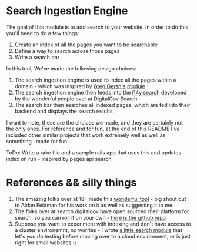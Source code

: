 # Search Ingestion Engine

The goal of this module is to add search to your website.  In order to do this you'll need to do a few things:

1. Create an index of all the pages you want to be searchable
2. Define a way to search across those pages
3. Write a search bar

In this tool, We've made the following design choices:
1. The search ingestion engine is used to index all the pages within a domain - which was inspired by [Greg Gersh's](https://github.com/greggersh) [module](https://github.com/adhocteam/hc.gov-usasearch).  
2. The search ingestion engine then feeds into the [i14y search](http://search.digitalgov.gov/developer/i14y.html) developed by the wonderful people over at DigitalGov Search.
3. The search bar then searches all indexed pages, which are fed into their backend and displays the search results.

I want to note, these are the choices we made, and they are certainly not the only ones.  For reference and for fun, at the end of this README I've included other similar projects that work extremely well as well as something I made for fun.


ToDo:
Write a rake file and a sample rails app that uses this and updates index on run - inspired by pages api search


# References && silly things

1. The amazing folks over at 18F made this [wonderful tool](https://github.com/18F/jekyll_pages_api_search) - big shout out to Aidan Feldman for his work on it as well as suggesting it to me.
2. The folks over at search.digitalgov have open sourced their platform for search, so you can roll it on your own - [here is the github repo](https://github.com/GSA/i14y) 
3. Suppose you want to experiment with indexing and don't have access to a cluster environemnt, no worries - I wrote [a little search module]() that let's you do testing before moving over to a cloud environment, or is just right for small websites :)